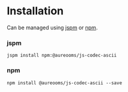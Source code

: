 # Installation

Can be managed using
[jspm](http://jspm.io)
or [npm](https://github.com/npm/npm).

### jspm
```terminal
jspm install npm:@aureooms/js-codec-ascii
```

### npm
```terminal
npm install @aureooms/js-codec-ascii --save
```
